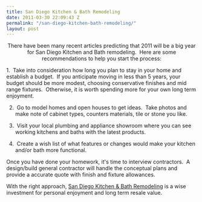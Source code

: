 ```yaml
---
title: San Diego Kitchen & Bath Remodeling
date: 2011-03-30 22:09:43 Z
permalink: "/san-diego-kitchen-bath-remodeling/"
layout: post
---
```


<p style="text-align: center;">There have been many recent articles predicting that 2011 will be a big year for San Diego Kitchen and Bath remodeling.  Here are some recommendations to help you start the process:</p>
1.  Take into consideration how long you plan to stay in your home and establish a budget.  If you anticipate moving in less than 5 years, your budget should be more modest, choosing conservative finishes and mid range fixtures.  Otherwise, it is worth spending more for your own long term enjoyment.

2.  Go to model homes and open houses to get ideas.  Take photos and make note of cabinet types, counters materials, tile or stone you like.

3.  Visit your local plumbing and appliance showroom where you can see working kitchens and baths with the latest products.

4.  Create a wish list of what features or changes would make your kitchen and/or bath more functional.

Once you have done your homework, it's time to interview contractors.  A design/build general contractor will handle the conceptual plans and provide a accurate quote with finish and fixture allowances.

With the right approach, <a title="Kitchen and Bathroom Remodeling" href="http://www.sandiegopremier.net/design/trends-in-home-design-decor-rock-star/">San Diego Kitchen &amp; Bath Remodeling</a> is a wise investment for personal enjoyment and long term resale value.
